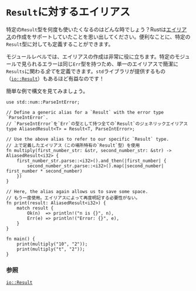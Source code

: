 <!--
# aliases for `Result`
-->
# `Result`に対するエイリアス

<!--
How about when we want to reuse a specific `Result` type many times?
Recall that Rust allows us to create [aliases][typealias]. Conveniently,
we can define one for the specific `Result` in question.
-->
特定の`Result`型を何度も使いたくなるのはどんな時でしょう？Rustは[エイリアス][typealias]の作成をサポートしていたことを思い出してください。便利なことに、特定の`Result`型に対しても定義することができます。

<!--
At a module level, creating aliases can be particularly helpful. Errors
found in a specific module often have the same `Err` type, so a single alias
can succinctly define *all* associated `Results`. This is so useful that the
`std` library even supplies one: [`io::Result`][io_result]!
-->
モジュールレベルでは、エイリアスの作成は非常に役に立ちます。特定のモジュールで見られるエラーは同じ`Err`型を持つため、単一のエイリアスで簡潔に`Results`に関わる*全て*を定義できます。`std`ライブラリが提供するもの（[`io::Result`][io_result]）もあるほど有益なのです！

<!--
Here's a quick example to show off the syntax:
-->
簡単な例で構文を見てみましょう。

```rust,editable
use std::num::ParseIntError;

// Define a generic alias for a `Result` with the error type `ParseIntError`.
// `ParseIntError`を`Err`の型として持つ全ての`Result`のジェネリックエイリアス
type AliasedResult<T> = Result<T, ParseIntError>;

// Use the above alias to refer to our specific `Result` type.
// 上で定義したエイリアス（この場所特有の`Result`型）を使用
fn multiply(first_number_str: &str, second_number_str: &str) -> AliasedResult<i32> {
    first_number_str.parse::<i32>().and_then(|first_number| {
        second_number_str.parse::<i32>().map(|second_number| first_number * second_number)
    })
}

// Here, the alias again allows us to save some space.
// もう一度使用。エイリアスによって再度明記する必要性がない。
fn print(result: AliasedResult<i32>) {
    match result {
        Ok(n)  => println!("n is {}", n),
        Err(e) => println!("Error: {}", e),
    }
}

fn main() {
    print(multiply("10", "2"));
    print(multiply("t", "2"));
}
```

<!--
### See also:
-->
### 参照

[`io::Result`][io_result]

[typealias]: ../../types/alias.md
[io_result]: https://doc.rust-lang.org/std/io/type.Result.html
